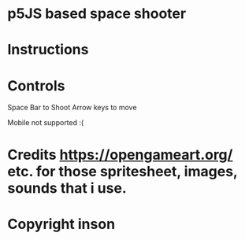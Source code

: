 # p5JS based space shooter
# Instructions

# Controls
Space Bar to Shoot
Arrow keys to move

Mobile not supported :(

# Credits https://opengameart.org/ etc. for those spritesheet, images, sounds that i use.
# Copyright inson
